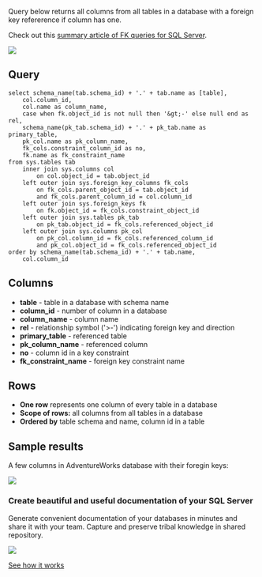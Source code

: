 Query below returns all columns from all tables in a database with a foreign key refererence if column has one.

Check out this [summary article of FK queries for SQL Server](https://dataedo.com/kb/query/sql-server/list-foreign-keys-sql-queries).

[![](https://dataedo.com/asset/img/markdown/docs/test-article/3187eed29ce5b9127613e8a72fc11156.png)](https://dataedo.com/blog/confused-when-trying-to-work-with-databases?cta=kb-query-confused)

## Query

```
select schema_name(tab.schema_id) + '.' + tab.name as [table],
    col.column_id,
    col.name as column_name,
    case when fk.object_id is not null then '&gt;-' else null end as rel,
    schema_name(pk_tab.schema_id) + '.' + pk_tab.name as primary_table,
    pk_col.name as pk_column_name,
    fk_cols.constraint_column_id as no,
    fk.name as fk_constraint_name
from sys.tables tab
    inner join sys.columns col 
        on col.object_id = tab.object_id
    left outer join sys.foreign_key_columns fk_cols
        on fk_cols.parent_object_id = tab.object_id
        and fk_cols.parent_column_id = col.column_id
    left outer join sys.foreign_keys fk
        on fk.object_id = fk_cols.constraint_object_id
    left outer join sys.tables pk_tab
        on pk_tab.object_id = fk_cols.referenced_object_id
    left outer join sys.columns pk_col
        on pk_col.column_id = fk_cols.referenced_column_id
        and pk_col.object_id = fk_cols.referenced_object_id
order by schema_name(tab.schema_id) + '.' + tab.name,
    col.column_id
```

## Columns

-   **table** - table in a database with schema name
-   **column\_id** - number of column in a database
-   **column\_name** - column name
-   **rel** - relationship symbol ('>-') indicating foreign key and direction
-   **primary\_table** - referenced table
-   **pk\_column\_name** - referenced column
-   **no** - column id in a key constraint
-   **fk\_constraint\_name** - foreign key constraint name

## Rows

-   **One row** represents one column of every table in a database
-   **Scope of rows:** all columns from all tables in a database
-   **Ordered by** table schema and name, column id in a table

## Sample results

A few columns in AdventureWorks database with their foregin keys:

![](https://dataedo.com/asset/img/kb/query/sql-server/columns_with_fks.png)

### Create beautiful and useful documentation of your SQL Server

Generate convenient documentation of your databases in minutes and share it with your team. Capture and preserve tribal knowledge in shared repository.

[![](https://dataedo.com/asset/img/markdown/docs/test-article/30c11fa4b210f11740f56e85ca8bf9c6.gif)](https://demo.dataedo.com/)

[See how it works](https://demo.dataedo.com/)